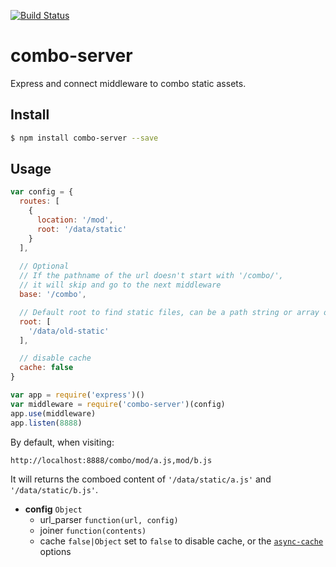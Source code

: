 [![Build Status](https://travis-ci.org/kaelzhang/combo-server.svg?branch=master)](https://travis-ci.org/kaelzhang/combo-server)


# combo-server

Express and connect middleware to combo static assets.

## Install

```sh
$ npm install combo-server --save
```

## Usage

```js
var config = {
  routes: [
    {
      location: '/mod',
      root: '/data/static'
    }
  ],
  
  // Optional
  // If the pathname of the url doesn't start with '/combo/',
  // it will skip and go to the next middleware
  base: '/combo',

  // Default root to find static files, can be a path string or array of strings
  root: [
    '/data/old-static'
  ],

  // disable cache
  cache: false
}

var app = require('express')()
var middleware = require('combo-server')(config)
app.use(middleware)
app.listen(8888)
```

By default, when visiting:

```sh
http://localhost:8888/combo/mod/a.js,mod/b.js
```

It will returns the comboed content of `'/data/static/a.js'` and `'/data/static/b.js'`.

- **config** `Object`
  - url_parser `function(url, config)`
  - joiner `function(contents)`
  - cache `false|Object` set to `false` to disable cache, or the [`async-cache`](https://www.npmjs.com/package/async-cache) options
